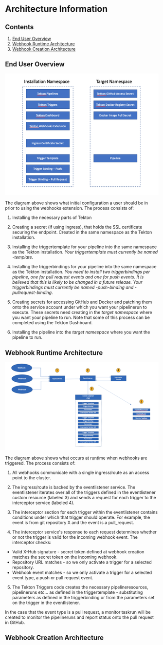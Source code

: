 # Architecture Information

## Contents

1. [End User Overview](#end-user-overview)
2. [Webhook Runtime Architecture](#webhook-runtime-architecture)
2. [Webhook Creation Architecture](#webhook-creation-architecture)

## End User Overview

![User Setup Diagram](./images/setup.png?raw=true "Diagram showing initial user setup")

The diagram above shows what initial configuration a user should be in prior to using the webhooks extension.  The process consists of:

1) Installing the necessary parts of Tekton

2) Creating a secret (if using ingress), that holds the SSL certificate securing the endpoint.  Created in the same namespace as the Tekton installation.

3) Installing the triggertemplate for your pipeline into the same namespace as the Tekton installation. _Your triggertemplate must currently be named <pipeline-name>-template_.

4) Installing the triggerbindings for your pipeline into the same namespace as the Tekton installation. _You need to install two triggerbindings per pipeline, one for pull request events and one for push events.  It is believed that this is likely to be changed in a future release. Your triggerbindings must currently be named <pipeline-name>-push-binding and <pipeline-name>-pullrequest-binding_.

5) Creating secrets for accessing GitHub and Docker and patching them onto the service account under which you want your pipelinerun to execute.  These secrets need creating in the _target namespace_ where you want your pipeline to run.  Note that some of this process can be completed using the Tekton Dashboard.

6) Installing the pipeline into the _target namespace_ where you want the pipeline to run.


## Webhook Runtime Architecture

![Architecture Diagram](./images/architecture.png?raw=true "Diagram showing overall runtime architecture of the webhooks extension")

The diagram above shows what occurs at runtime when webhooks are triggered.  The process consists of:

1) All webhooks communicate with a single ingress/route as an access point to the cluster.

2) The ingress/route is backed by the eventlistener service.  The eventlistener iterates over all of the triggers defined in the eventlistener custom resource (labeled 3) and sends a request for each trigger to the interceptor service (labeled 4).

3) The interceptor section for each trigger within the eventlistener contains conditions under which that trigger should operate.  For example, the event is from git repository X and the event is a pull_request.

4) The interceptor service's response to each request determines whether or not the trigger is valid for the incoming webhook event.  The interceptor checks:

 - Valid X-Hub signature - secret token defined at webhook creation matches the secret token on the incoming webhook.
 - Repository URL matches - so we only activate a trigger for a selected repository.
 - Webhook event matches - so we only activate a trigger for a selected event type, a push or pull request event.

5) The Tekton Triggers code creates the necessary pipelineresources, pipelineruns etc... as defined in the triggertemplate - substituting parameters as defined in the triggerbinding or from the parameters set on the trigger in the eventlistener.

In the case that the event type is a pull request, a monitor taskrun will be created to monitor the pipelineruns and report status onto the pull request in GitHub.


## Webhook Creation Architecture